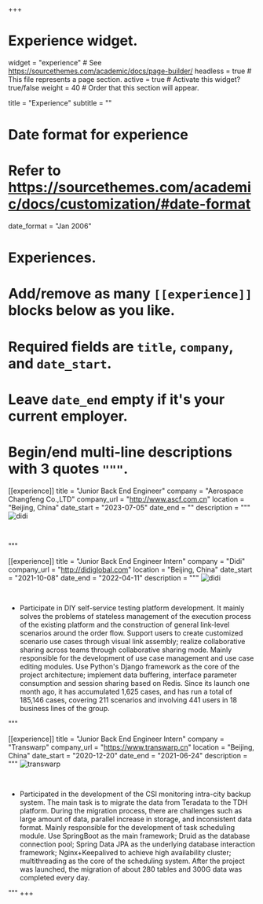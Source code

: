 +++
# Experience widget.
widget = "experience"  # See https://sourcethemes.com/academic/docs/page-builder/
headless = true  # This file represents a page section.
active = true  # Activate this widget? true/false
weight = 40  # Order that this section will appear.

title = "Experience"
subtitle = ""

# Date format for experience
#   Refer to https://sourcethemes.com/academic/docs/customization/#date-format
date_format = "Jan 2006"

# Experiences.
#   Add/remove as many `[[experience]]` blocks below as you like.
#   Required fields are `title`, `company`, and `date_start`.
#   Leave `date_end` empty if it's your current employer.
#   Begin/end multi-line descriptions with 3 quotes `"""`.
[[experience]]
  title = "Junior Back End Engineer"
  company = "Aerospace Changfeng Co.,LTD"
  company_url = "http://www.ascf.com.cn"
  location = "Beijing, China"
  date_start = "2023-07-05"
  date_end = ""
  description = """
<img data-src="https://notebook.ricear.com/media/202307/2023-07-16_115928_5586930.005774986975290219.png" alt="didi" style="padding-bottom: 30px;" class="lazyload">

"""

[[experience]]
  title = "Junior Back End Engineer Intern"
  company = "Didi"
  company_url = "http://didiglobal.com"
  location = "Beijing, China"
  date_start = "2021-10-08"
  date_end = "2022-04-11"
  description = """
<img data-src="https://notebook.ricear.com/media/202204/2022-04-13_1546480.1872999721663492.png" alt="didi" style="padding-bottom: 30px;" class="lazyload">

- Participate in DIY self-service testing platform development. It mainly solves the problems of stateless management of the execution process of the existing platform and the construction of general link-level scenarios around the order flow. Support users to create customized scenario use cases through visual link assembly; realize collaborative sharing across teams through collaborative sharing mode. Mainly responsible for the development of use case management and use case editing modules. Use Python's Django framework as the core of the project architecture; implement data buffering, interface parameter consumption and session sharing based on Redis. Since its launch one month ago, it has accumulated 1,625 cases, and has run a total of 185,146 cases, covering 211 scenarios and involving 441 users in 18 business lines of the group.

"""

[[experience]]
  title = "Junior Back End Engineer Intern"
  company = "Transwarp"
  company_url = "https://www.transwarp.cn"
  location = "Beijing, China"
  date_start = "2020-12-20"
  date_end = "2021-06-24"
  description = """
<img data-src="https://notebook.ricear.com/media/202107/2021-07-24_102733.png" alt="transwarp" style="padding-bottom: 30px;" class="lazyload">

-	Participated in the development of the CSI monitoring intra-city backup system. The main task is to migrate the data from Teradata to the TDH platform. During the migration process, there are challenges such as large amount of data, parallel increase in storage, and inconsistent data format. Mainly responsible for the development of task scheduling module. Use SpringBoot as the main framework; Druid as the database connection pool; Spring Data JPA as the underlying database interaction framework; Nginx+Keepalived to achieve high availability cluster; multithreading as the core of the scheduling system. After the project was launched, the migration of about 280 tables and 300G data was completed every day.

"""
+++
